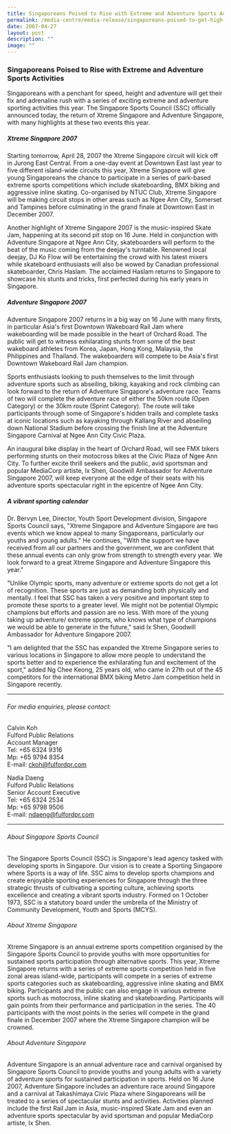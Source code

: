 ```yaml
---
title: Singaporeans Poised to Rise with Extreme and Adventure Sports Activities
permalink: /media-centre/media-release/singaporeans-poised-to-get-high-with-extreme-and-advernture-sports/
date: 2007-04-27
layout: post
description: ""
image: ""
---
```

### **Singaporeans Poised to Rise with Extreme and Adventure Sports Activities**

Singaporeans with a penchant for speed, height and adventure will get their fix and adrenaline rush with a series of exciting extreme and adventure sporting activities this year. The Singapore Sports Council (SSC) officially announced today, the return of Xtreme Singapore and Adventure Singapore, with many highlights at these two events this year.

##### **Xtreme Singapore 2007**

Starting tomorrow, April 28, 2007 the Xtreme Singapore circuit will kick off in Jurong East Central. From a one-day event at Downtown East last year to five different island-wide circuits this year, Xtreme Singapore will give young Singaporeans the chance to participate in a series of park-based extreme sports competitions which include skateboarding, BMX biking and aggressive inline skating. Co-organised by NTUC Club, Xtreme Singapore will be making circuit stops in other areas such as Ngee Ann City, Somerset and Tampines before culminating in the grand finale at Downtown East in December 2007.

Another highlight of Xtreme Singapore 2007 is the music-inspired Skate Jam, happening at its second pit stop on 16 June. Held in conjunction with Adventure Singapore at Ngee Ann City, skateboarders will perform to the beat of the music coming from the deejay's turntable. Renowned local deejay, DJ Ko Flow will be entertaining the crowd with his latest mixers while skateboard enthusiasts will also be wowed by Canadian professional skateboarder, Chris Haslam. The acclaimed Haslam returns to Singapore to showcase his stunts and tricks, first perfected during his early years in Singapore.

##### **Adventure Singapore 2007**

Adventure Singapore 2007 returns in a big way on 16 June with many firsts, in particular Asia's first Downtown Wakeboard Rail Jam where wakeboarding will be made possible in the heart of Orchard Road. The public will get to witness exhilarating stunts from some of the best wakeboard athletes from Korea, Japan, Hong Kong, Malaysia, the Philippines and Thailand. The wakeboarders will compete to be Asia's first Downtown Wakeboard Rail Jam champion.

Sports enthusiasts looking to push themselves to the limit through adventure sports such as abseiling, biking, kayaking and rock climbing can look forward to the return of Adventure Singapore's adventure race. Teams of two will complete the adventure race of either the 50km route (Open Category) or the 30km route (Sprint Category). The route will take participants through some of Singapore's hidden trails and complete tasks at iconic locations such as kayaking through Kallang River and abseiling down National Stadium before crossing the finish line at the Adventure Singapore Carnival at Ngee Ann City Civic Plaza.

An inaugural bike display in the heart of Orchard Road, will see FMX bikers performing stunts on their motocross bikes at the Civic Plaza of Ngee Ann City. To further excite thrill seekers and the public, avid sportsman and popular MediaCorp artiste, Ix Shen, Goodwill Ambassador for Adventure Singapore 2007, will keep everyone at the edge of their seats with his adventure sports spectacular right in the epicentre of Ngee Ann City.

##### **A vibrant sporting calendar**

Dr. Bervyn Lee, Director, Youth Sport Development division, Singapore Sports Council says, "Xtreme Singapore and Adventure Singapore are two events which we know appeal to many Singaporeans, particularly our youths and young adults." He continues, "With the support we have received from all our partners and the government, we are confident that these annual events can only grow from strength to strength every year. We look forward to a great Xtreme Singapore and Adventure Singapore this year."

"Unlike Olympic sports, many adventure or extreme sports do not get a lot of recognition. These sports are just as demanding both physically and mentally. I feel that SSC has taken a very positive and important step to promote these sports to a greater level. We might not be potential Olympic champions but efforts and passion are no less. With more of the young taking up adventure/ extreme sports, who knows what type of champions we would be able to generate in the future," said Ix Shen, Goodwill Ambassador for Adventure Singapore 2007.

"I am delighted that the SSC has expanded the Xtreme Singapore series to various locations in Singapore to allow more people to understand the sports better and to experience the exhilarating fun and excitement of the sport," added Ng Chee Keong, 25 years old, who came in 27th out of the 45 competitors for the international BMX biking Metro Jam competition held in Singapore recently.

---

###### For media enquiries, please contact:

Calvin Koh
<br>
Fulford Public Relations
<br>
Account Manager
<br>
Tel: +65 6324 9316
<br>
Mp: +65 9794 8354
<br>
E-mail: [ckoh@fulfordpr.com](mailto:ckoh@fulfordpr.com)

Nadia Daeng
<br>
Fulford Public Relations
<br>
Senior Account Executive
<br>
Tel: +65 6324 2534
<br>
Mp: +65 9798 9506
<br>
E-mail: [ndaeng@fulfordpr.com](mailto:ndaeng@fulfordpr.com)

---

###### About Singapore Sports Council
The Singapore Sports Council (SSC) is Singapore's lead agency tasked with developing sports in Singapore. Our vision is to create a Sporting Singapore where Sports is a way of life. SSC aims to develop sports champions and create enjoyable sporting experiences for Singapore through the three strategic thrusts of cultivating a sporting culture, achieving sports excellence and creating a vibrant sports industry. Formed on 1 October 1973, SSC is a statutory board under the umbrella of the Ministry of Community Development, Youth and Sports (MCYS).

###### About Xtreme Singapore
Xtreme Singapore is an annual extreme sports competition organised by the Singapore Sports Council to provide youths with more opportunities for sustained sports participation through alternative sports. This year, Xtreme Singapore returns with a series of extreme sports competition held in five zonal areas island-wide, participants will compete in a series of extreme sports categories such as skateboarding, aggressive inline skating and BMX biking. Participants and the public can also engage in various extreme sports such as motocross, inline skating and skateboarding. Participants will gain points from their performance and participation in the series. The 40 participants with the most points in the series will compete in the grand finale in December 2007 where the Xtreme Singapore champion will be crowned.

###### About Adventure Singapore
Adventure Singapore is an annual adventure race and carnival organised by Singapore Sports Council to provide youths and young adults with a variety of adventure sports for sustained participation in sports. Held on 16 June 2007, Adventure Singapore includes an adventure race around Singapore and a carnival at Takashimaya Civic Plaza where Singaporeans will be treated to a series of spectacular stunts and activities. Activities planned include the first Rail Jam in Asia, music-inspired Skate Jam and even an adventure sports spectacular by avid sportsman and popular MediaCorp artiste, Ix Shen.